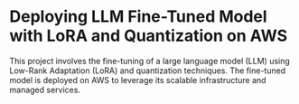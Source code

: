 # Deploying LLM Fine-Tuned Model with LoRA and Quantization on AWS

This project involves the fine-tuning of a large language model (LLM) using Low-Rank Adaptation (LoRA) and quantization techniques. The fine-tuned model is deployed on AWS to leverage its scalable infrastructure and managed services.